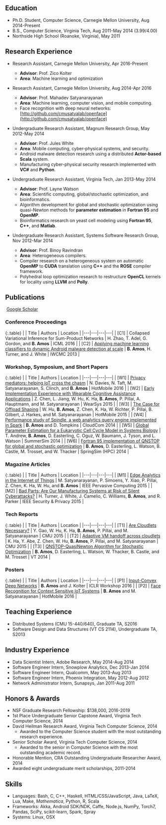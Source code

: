 ## Education
+ Ph.D. Student, Computer Science,
  Carnegie Mellon University,
  Aug 2014-Present
+ B.S., Computer Science,
  Virginia Tech,
  Aug 2011-May 2014
    (3.99/4.00)
+   Northside High School (Roanoke, Virginia),
  May 2011


## Research Experience
+ Research Assistant, Carnegie Mellon University, Apr 2016-Present
    + **Advisor**: Prof. Zico Kolter
    + **Area**: Machine learning and optimization
+ Research Assistant, Carnegie Mellon University, Aug 2014-Apr 2016
    + **Advisor**: Prof. Mahadev Satyanarayanan
    + **Area**: Machine learning, computer vision, and mobile computing.
    + Face recognition with deep neural networks:
[http://github.com/cmusatyalab/openface](http://github.com/cmusatyalab/openface)

+ Undergraduate Research Assistant, Magnum Research Group, May 2012-May 2014
    + **Advisor**: Prof. Jules White
    + **Area**: Mobile computing, cyber-physical systems, and security.
    + Android malware detection research using a distributed **Actor-based Scala** system.
    + Manufacturing cyber-physical security research implemented with **VC\#** and **Python**.
+ Undergraduate Research Assistant, Virginia Tech, Jan 2013-May 2014
    + **Advisor**: Prof. Layne Watson
    + **Area**: Scientific computing, global/stochastic optimization, and bioinformatics.
    + Algorithm development for global and stochastic optimization using quasi-Newton methods for **parameter estimation** in **Fortran 95** and **OpenMP**.
    + Bioinformatics research on yeast cell modeling using **Fortran 95**, **C++**, and **Matlab**.
+ Undergraduate Research Assistant, Systems Software Research Group, Nov 2012-Mar 2014
    + **Advisor**: Prof. Binoy Ravindran
    + **Area**: Heterogeneous compilers.
    + Compiler research on a heterogeneous system on automatic **OpenMP** to **CUDA** translation using **C++** and the **ROSE** compiler framework.
    + Polyhedral loop optimization research to restructure **OpenCL** kernels for locality using **LLVM** and **Polly**.


## Publications

<a href="https://scholar.google.com/citations?user=CZwrwHAAAAAJ" class="btn btn-primary" style="padding: 0.3em;">
  <i class="ai ai-google-scholar"></i> Google Scholar
</a>


### Conference Proceedings <a href="https://github.com/bamos/cv/blob/master/publications/conference.bib"><i class="fa fa-code-fork" aria-hidden="true"></i></a>

{:.table}
| | Title | Authors | Location |
|---|---|---|---|
| [C1] | Collapsed Variational Inference for Sum-Product Networks | H. Zhao, T. Adel, G. Gordon, and **B. Amos** | ICML 2016 |
| [C2] | <a href='http://bamos.github.io/data/papers/amos-iwcmc2013.pdf'>Applying machine learning classifiers to dynamic Android malware detection at scale</a> | **B. Amos**, H. Turner, and J. White | IWCMC 2013 |



### Workshop, Symposium, and Short Papers <a href="https://github.com/bamos/cv/blob/master/publications/short.bib"><i class="fa fa-code-fork" aria-hidden="true"></i></a>

{:.table}
| | Title | Authors | Location |
|---|---|---|---|
| [W1] | <a href='http://eprints.lancs.ac.uk/78255/1/44691.pdf'>Privacy mediators: helping IoT cross the chasm</a> | N. Davies, N. Taft, M. Satyanarayanan, S. Clinch, and **B. Amos** | HotMobile 2016 |
| [W2] | <a href='http://www.cs.cmu.edu/~satya/docdir/chen-wearsys2015.pdf'>Early Implementation Experience with Wearable Cognitive Assistance Applications</a> | Z. Chen, L. Jiang, W. Hu, K. Ha, **B. Amos**, P. Pillai, A. Hauptmann, and M. Satyanarayanan | WearSys 2015 |
| [W3] | <a href='http://www.cs.cmu.edu/~satya/docdir/hu-hotmobile2015.pdf'>The Case for Offload Shaping</a> | W. Hu, **B. Amos**, Z. Chen, K. Ha, W. Richter, P. Pillai, B. Gilbert, J. Harkes, and M. Satyanarayanan | HotMobile 2015 |
| [W4] | <a href='http://ieeexplore.ieee.org/xpl/articleDetails.jsp?arnumber=7037709'>Performance study of Spindle, a web analytics query engine implemented in Spark</a> | **B. Amos** and D. Tompkins | CloudCom 2014 |
| [W5] | <a href='http://dl.acm.org/citation.cfm?id=2685662'>Global Parameter Estimation for a Eukaryotic Cell Cycle Model in Systems Biology</a> | T. Andrew, **B. Amos**, D. Easterling, C. Oguz, W. Baumann, J. Tyson, and L. Watson | SummerSim 2014 |
| [W6] | <a href='http://dl.acm.org/citation.cfm?id=2663525'>Fortran 95 implementation of QNSTOP for global and stochastic optimization</a> | **B. Amos**, D. Easterling, L. Watson, B. Castle, M. Trosset, and W. Thacker | SpringSim (HPC) 2014 |



### Magazine Articles <a href="https://github.com/bamos/cv/blob/master/publications/magazine.bib"><i class="fa fa-code-fork" aria-hidden="true"></i></a>

{:.table}
| | Title | Authors | Location |
|---|---|---|---|
| [M1] | <a href='https://www.cs.cmu.edu/~satya/docdir/satya-edge2015.pdf'>Edge Analytics in the Internet of Things</a> | M. Satyanarayanan, P. Simoens, Y. Xiao, P. Pillai, Z. Chen, K. Ha, W. Hu, and **B. Amos** | IEEE Pervasive Computing 2015 |
| [M2] | <a href='http://ieeexplore.ieee.org/xpl/articleDetails.jsp?arnumber=7118094'>Bad Parts: Are Our Manufacturing Systems at Risk of Silent Cyberattacks?</a> | H. Turner, J. White, J. Camelio, C. Williams, **B. Amos**, and R. Parker | IEEE Security & Privacy 2015 |



### Tech Reports <a href="https://github.com/bamos/cv/blob/master/publications/tech-reports.bib"><i class="fa fa-code-fork" aria-hidden="true"></i></a>

{:.table}
| | Title | Authors | Location |
|---|---|---|---|
| [T1] | <a href='http://reports-archive.adm.cs.cmu.edu/anon/anon/2015/CMU-CS-15-139.pdf'>Are Cloudlets Necessary?</a> | Y. Gao, W. Hu, K. Ha, **B. Amos**, P. Pillai, and M. Satyanarayanan | CMU 2015 |
| [T2] | <a href='http://ra.adm.cs.cmu.edu/anon/2015/CMU-CS-15-113.pdf'>Adaptive VM handoff across cloudlets</a> | K. Ha, Y. Abe, Z. Chen, W. Hu, **B. Amos**, P. Pillai, and M. Satyanarayanan | CMU 2015 |
| [T3] | <a href='https://vtechworks.lib.vt.edu/bitstream/handle/10919/49672/qnTOMS14.pdf'>QNSTOP-QuasiNewton Algorithm for Stochastic Optimization</a> | **B. Amos**, D. Easterling, L. Watson, W. Thacker, B. Castle, and M. Trosset | VT 2014 |



### Posters <a href="https://github.com/bamos/cv/blob/master/publications/posters.bib"><i class="fa fa-code-fork" aria-hidden="true"></i></a>

{:.table}
| | Title | Authors | Location |
|---|---|---|---|
| [P1] | <a href='http://bamos.github.io/data/posters/2016-iclr-icnn.pdf'>Input-Convex Deep Networks</a> | **B. Amos** and J. Kolter | ICLR Workshop 2016 |
| [P2] | <a href='http://bamos.github.io/data/posters/2016-hotmobile-facerec.pdf'>Face Recognition for Context Sensitive IoT Systems</a> | **B. Amos** and M. Satyanarayanan | HotMobile 2016 |


## Teaching Experience
+ Distributed Systems (CMU 15-440/640), Graduate TA,
  S2016
+ Software Design and Data Structures (VT CS 2114), Undergraduate TA,
  S2013


## Industry Experience
+ Data Scientist Intern, Adobe Research, May 2014-Aug 2014
+ Software Engineer Intern, Snowplow Analytics, Dec 2013-Jan 2014
+ Software Engineer Intern, Qualcomm, May 2013-Aug 2013
+ Software Engineer Intern, Phoenix Integration, May 2012-Aug 2012
+ Network Administrator Intern, Sunapsys, Jan 2011-Aug 2011


## Honors & Awards
+ NSF Graduate Research Fellowship: \$138,000, 2016-2019
+ 1st Place Undergraduate Senior Capstone Award, Virginia Tech Computer Science, 2014
+ David Heilman Research Award, Virginia Tech Computer Science, 2014
  + Awarded to the Computer Science student with the most outstanding research experience.
+ Senior Scholar Award, Virginia Tech Computer Science, 2014
  + Awarded to the senior in Computer Science with the most outstanding academic record.
+ Honorable Mention, CRA Outstanding Undergraduate Researcher Award, 2014
+ Awarded eight undergraduate merit scholarships, 2011-2014


## Skills
+ Languages: Bash, C, C++, Haskell, HTML/CSS/JavaScript, Java, LaTeX, Lua, Make, *Mathematica*, Python, R, Scala
+ Frameworks: Akka, Android SDK/NDK, Caffe, Node.js, NumPy, Torch7, Pandas, SciPy, scikit-learn, Spark, Spray
+ Systems: Linux, OSX
